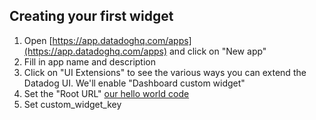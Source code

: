 ## Creating your first widget

1. Open [https://app.datadoghq.com/apps](https://app.datadoghq.com/apps) and click on "New app"
2. Fill in app name and description
3. Click on "UI Extensions" to see the various ways you can extend the Datadog UI. We'll enable "Dashboard custom widget"
4. Set the "Root URL" [our hello world code](https://[[HOST_SUBDOMAIN]]-3000-[[KATACODA_HOST]].environments.katacoda.com)
5. Set custom_widget_key
